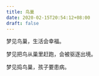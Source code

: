 ```yaml
---
title: 鸟巢
date: 2020-02-15T20:54:12+08:00
draft: false
---
```


梦见鸟巢，生活会幸福。


梦见把鸟从巢里赶跑，会被驱逐出境。


梦见捣鸟巢，孩子要患病。
